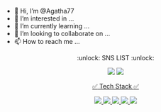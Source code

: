- 👋 Hi, I’m @Agatha77
- 👀 I’m interested in ...
- 🌱 I’m currently learning ...
- 💞️ I’m looking to collaborate on ...
- 📫 How to reach me ...

<!---
Agatha77/Agatha77 is a ✨ special ✨ repository because its `README.md` (this file) appears on your GitHub profile.
You can click the Preview link to take a look at your changes.
--->

<div align=center> 
  :unlock: SNS LIST :unlock:



  
  <a href="https://velog.io/@yangosi" target="_blank"><img src="https://img.shields.io/badge/Velog-20C997?style=square&logo=Velog&logoColor=white"/></a> <a href="https://medium.com/@jaram1204" target="_blank"><img src="https://img.shields.io/badge/Medium-000000?style=square&logo=Medium&logoColor=white"/></a> <a href="https://medium.com/@jaram1204" target="_blank">



  :white_check_mark: Tech Stack :white_check_mark:   
  
  
  <img src="https://img.shields.io/badge/Python-3776AB?style=square&logo=Python&logoColor=white"/> <img src="https://img.shields.io/badge/Pandas-3776AB?style=square&logo=Pandas&logoColor=white"/> <img src="https://img.shields.io/badge/Numpy-013243?style=square&logo=Numpy&logoColor=white"/> <img src="https://img.shields.io/badge/Jupyter-F37626?style=square&logo=Jupyter&logoColor=white"/> <img src="https://img.shields.io/badge/VSCode-007ACC?style=square&logo=VSCode&logoColor=white"/> 
</div>


